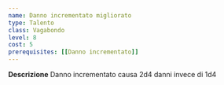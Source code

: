```yaml
---
name: Danno incrementato migliorato
type: Talento
class: Vagabondo
level: 8
cost: 5
prerequisites: [[Danno incrementato]]
---
```


**Descrizione**
Danno incrementato causa 2d4 danni invece di 1d4